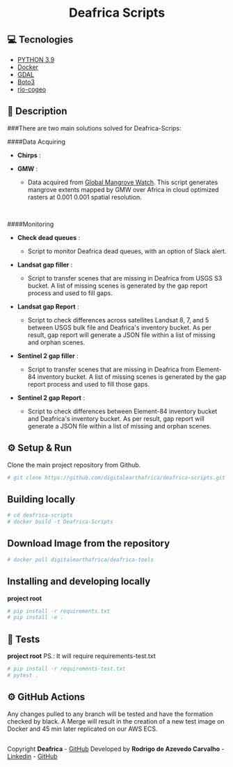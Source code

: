 <h1 align="center">
  Deafrica Scripts
</h1>


## 💻 Tecnologies

- [PYTHON 3.9](https://www.python.org/downloads/release/python-390/)
- [Docker](https://www.docker.com/)
- [GDAL](https://gdal.org/)
- [Boto3](https://github.com/boto/boto3)
- [rio-cogeo](https://github.com/cogeotiff/rio-cogeo)


## 📝 Description
###There are two main solutions solved for Deafrica-Scrips:

####Data Acquiring
 - **Chirps** : 
    

 - **GMW** : 
    - Data acquired from [Global Mangrove Watch](https://data.unep-wcmc.org/datasets/45). 
   This script generates mangrove extents mapped by GMW over Africa in cloud optimized rasters 
   at 0.001 0.001 spatial resolution.
   

<br>

####Monitoring
 - **Check dead queues** : 
    - Script to monitor Deafrica dead queues, with an option of Slack alert.

 - **Landsat gap filler** : 
    - Script to transfer scenes that are missing in Deafrica from USGS S3 bucket. A list of missing scenes 
   is generated by the gap report process and used to fill gaps. 

 - **Landsat gap Report** : 
   - Script to check differences across satellites Landsat 8, 7, and 5 between USGS bulk file 
   and Deafrica's inventory bucket. As per result, gap report will generate a JSON file within a list 
   of missing and orphan scenes.


 - **Sentinel 2 gap filler** : 
   - Script to transfer scenes that are missing in Deafrica from Element-84 inventory bucket. A list of missing scenes 
      is generated by the gap report process and used to fill those gaps.

 - **Sentinel 2 gap Report** :
   - Script to check differences between Element-84 inventory bucket and Deafrica's inventory bucket. As per result, 
   gap report will generate a JSON file within a list of missing and orphan scenes.

## ⚙️ Setup & Run
Clone the main project repository from Github.
```sh
# git clone https://github.com/digitalearthafrica/deafrica-scripts.git  
``` 

## Building locally 
```sh
# cd deafrica-scripts
# docker build -t Deafrica-Scripts
```

## Download Image from the repository 
```sh
# docker pull digitalearthafrica/deafrica-tools
```

## Installing and developing locally
**project root**
```sh
# pip install -r requirements.txt
# pip install -e .
```

## 📝 Tests
**project root**
PS.: It will require requirements-test.txt

```sh
# pip install -r requirements-test.txt
# pytest .
```

## ⚙️ GitHub Actions
Any changes pulled to any branch will be tested and have the formation checked by black.
A Merge will result in the creation of a new test image on Docker and 45 min later replicated on our AWS ECS.

##

Copyright **Deafrica** - [GitHub](https://github.com/digitalearthafrica)
Developed by **Rodrigo de Azevedo Carvalho** - [Linkedin](www.linkedin.com/in/rodrigo-de-azevedo-carvalho) - [GitHub](https://github.com/carioca-au)

